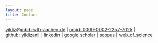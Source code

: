 ```yaml
---
layout: page
title: Contact
---
```


[yildiz@mbd.rwth-aachen.de](mailto:yildiz@mbd.rwth-aachen.de) | [orcid::0000-0002-2257-7025](https://orcid.org/0000-0002-2257-7025) | [github::yildizanil](https://github.com/yildizanil) | [linkedin](https://www.linkedin.com/in/anilyildiz-/) | [google scholar](https://scholar.google.com/citations?user=VuFQXuUAAAAJ&hl=en&oi=ao) | [scopus](https://www.scopus.com/authid/detail.uri?authorId=57202916173) | [web_of_science](https://www.webofscience.com/wos/author/record/1903966)

